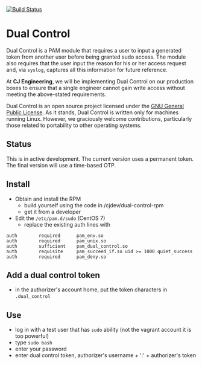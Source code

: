 [![Build Status](https://travis-ci.org/cjdev/dual-control.svg?branch=master)](https://travis-ci.org/cjdev/dual-control)

# Dual Control
Dual Control is a PAM module that requires a user to input a generated token from another user before being granted sudo access. The module also requires that the user input the reason for his or her access request and, via `syslog`, captures all this information for future reference.

At **CJ Engineering**, we will be implementing Dual Control on our production boxes to ensure that a single engineer cannot gain write access without meeting the above-stated requirements.

Dual Control is an open source project licensed under the [GNU General Public License](https://github.com/cjdev/dual-control/blob/master/COPYING). As it stands, Dual Control is written only for machines running Linux. However, we graciously welcome contributions, particularly those related to portability to other operating systems.

## Status
This is in active development. The current version uses a permanent token. The final version will
use a time-based OTP.

## Install
- Obtain and install the RPM
  - build yourself using the code in /cjdev/dual-control-rpm
  - get it from a developer
- Edit the `/etc/pam.d/sudo`  (CentOS 7)
  - replace the existing auth lines with
```
auth        required      pam_env.so
auth        required      pam_unix.so
auth        sufficient    pam_dual_control.so
auth        requisite     pam_succeed_if.so uid >= 1000 quiet_success
auth        required      pam_deny.so
```

## Add a dual control token
- in the authorizer's account home, put the token characters in `.dual_control`

## Use
- log in with a test user that has `sudo` ability (not the vagrant account it is too
powerful)
- type `sudo bash`
- enter your password
- enter dual control token, authorizer's username + ':' + authorizer's token

